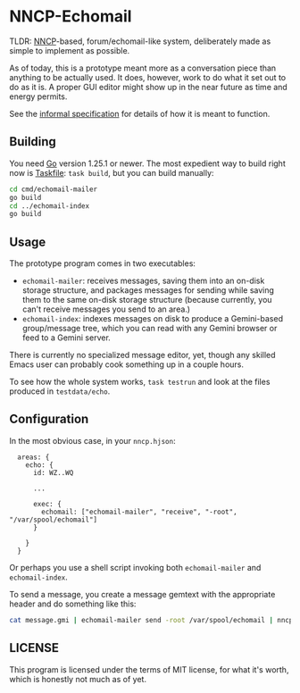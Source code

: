 # NNCP-Echomail

TLDR: [NNCP](https://nncp.mirrors.quux.org/)-based, forum/echomail-like system, deliberately made as simple to implement as possible.

As of today, this is a prototype meant more as a conversation piece than anything to be actually used. It does, however, work to do what it set out to do as it is. A proper GUI editor might show up in the near future as time and energy permits.

See the [informal specification](SPEC.md) for details of how it is meant to function.

## Building

You need [Go](https://go.dev/) version 1.25.1 or newer. The most expedient way to build right now is [Taskfile](https://taskfile.dev/): `task build`, but you can build manually:

```bash
cd cmd/echomail-mailer
go build
cd ../echomail-index
go build
```

## Usage

The prototype program comes in two executables:

+ `echomail-mailer`: receives messages, saving them into an on-disk storage structure, and packages messages for sending while saving them to the same on-disk storage structure (because currently, you can't receive messages you send to an area.)
+ `echomail-index`: indexes messages on disk to produce a Gemini-based group/message tree, which you can read with any Gemini browser or feed to a Gemini server.

There is currently no specialized message editor, yet, though any skilled Emacs user can probably cook something up in a couple hours.

To see how the whole system works, `task testrun` and look at the files produced in `testdata/echo`.

## Configuration

In the most obvious case, in your `nncp.hjson`:

```hjson
  areas: {
    echo: {
      id: WZ..WQ

      ...

      exec: {
        echomail: ["echomail-mailer", "receive", "-root", "/var/spool/echomail"]
      }

    }
  }
```

Or perhaps you use a shell script invoking both `echomail-mailer` and `echomail-index`.

To send a message, you create a message gemtext with the appropriate header and do something like this:

```bash
cat message.gmi | echomail-mailer send -root /var/spool/echomail | nncp-exec area:echo echomail
```

## LICENSE

This program is licensed under the terms of MIT license, for what it's worth, which is honestly not much as of yet.
